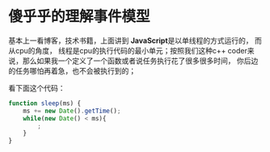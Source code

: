 # 傻乎乎的理解事件模型

基本上一看博客，技术书籍，上面讲到 **JavaScript**是以单线程的方式运行的， 而从cpu的角度， 线程是cpu的执行代码的最小单元；按照我们这种c++ coder来说，那么如果我一个定义了一个函数或者说任务执行花了很多很多时间， 你后边的任务哪怕再着急，也不会被执行到的；

看下面这个代码：

```javascript
function sleep(ms) {
    ms += new Date().getTime();
    while(new Date() < ms){
        ;
    }
}
```

